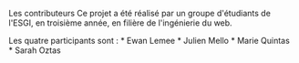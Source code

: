 Les contributeurs
Ce projet a été réalisé par un groupe d'étudiants de l'ESGI, en troisième année, en filière de l'ingénierie du web.

Les quatre participants sont : * Ewan Lemee * Julien Mello * Marie Quintas * Sarah Oztas
